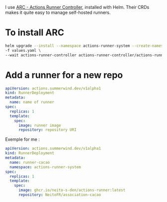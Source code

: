 I use [ARC - Actions Runner Controller](https://github.com/actions/actions-runner-controller/blob/master/docs/quickstart.md), installed with Helm. Their CRDs makes it quite easy to manage self-hosted runners.

# To install ARC

```sh
helm upgrade --install --namespace actions-runner-system --create-namespace \
-f values.yaml \
--wait actions-runner-controller actions-runner-controller/actions-runner-controller
```

# Add a runner for a new repo

```yaml
apiVersion: actions.summerwind.dev/v1alpha1
kind: RunnerDeployment
metadata:
  name: name of runner
spec:
  replicas: 1
  template:
    spec:
      image: runner image
      repository: repository URI
```

Exemple for me :

```yaml
apiVersion: actions.summerwind.dev/v1alpha1
kind: RunnerDeployment
metadata:
  name: runner-cacao
  namespace: actions-runner-system
spec:
  replicas: 1
  template:
    spec:
      image: ghcr.io/neito-s-den/actions-runner:latest
      repository: NeitoFR/association-cacao
```
